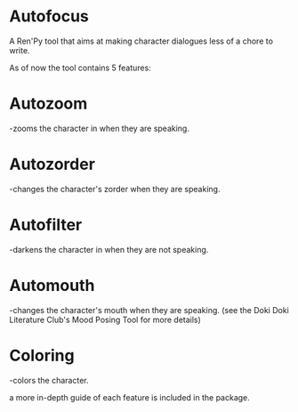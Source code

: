 # Autofocus
A Ren'Py tool that aims at making character dialogues less of a chore to write.


As of now the tool contains 5 features:

# Autozoom
-zooms the character in when they are speaking.

# Autozorder
-changes the character's zorder when they are speaking.

# Autofilter
-darkens the character in when they are not speaking.

# Automouth
-changes the character's mouth when they are speaking. (see the Doki Doki Literature Club's Mood Posing Tool for more details)

# Coloring
-colors the character.

a more in-depth guide of each feature is included in the package.
